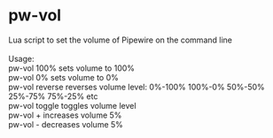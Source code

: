 # pw-vol
Lua script to set the volume of Pipewire on the command line<br>
<br>
Usage: <br>
pw-vol 100%    sets volume to 100%<br>
pw-vol 0%      sets volume to 0%<br>
pw-vol reverse reverses volume level: 0%-100% 100%-0% 50%-50% 25%-75% 75%-25% etc<br>
pw-vol toggle  toggles volume level<br>
pw-vol +       increases volume 5%<br>
pw-vol -       decreases volume 5%<br>
